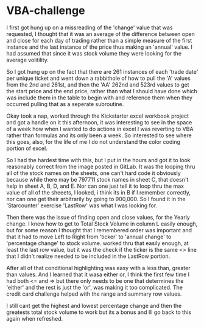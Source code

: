 # VBA-challenge

I first got hung up on a missreading of the 'change' value that was requested, I thought that it was an average of the difference between open and close for each day of trading rather than a simple measure of the first instance and the last instance of the price thus making an 'annual' value. I had assumed that since it was stock volume they were looking for the average volitility.

So I got hung up on the fact that there are 261 instances of each 'trade date' per unique ticket and went down a rabbithole of how to pull the 'A' values from the 2nd and 261st, and then the 'AA' 262nd and 523rd values to get the start price and the end price, rather than what I should have done which was include them in the table to begin with and reference them when they occurred pulling that as a seperate subroutine. 

Okay took a nap, worked through the Kickstarter excel workbook project and got a handle on it this afternoon, it was interesting to see in the space of a week how when I wanted to do actions in excel I was reverting to VBA rather than formulas and its only been a week. So interested to see where this goes, also, for the life of me I do not understand the color coding portion of excel.

So I had the hardest time with this, but I put in the hours and got it to look reasonably correct from the image posted in GitLab. It was the looping  thru all of the stock names on the sheets, one can't hard code it obviously because while there may be 797711 stock names in sheet C, that doesn't help in sheet A, B, D, and E. Nor can one just tell it to loop thru the max value of all of the sheeets, I looked, i think its in B if I remember correctly, nor can one get their arbitrarily by going to 900,000. So I found it in the 'Starcounter' exercise 'LastRow' was what I was looking for. 

Then there was the issue of finding open and close values, for the Yearly change. I knew how to get to Total Stock Volume in column L easily enough, but for some reason I thought that I remembered order was important and that it had to move Left to Right from 'ticker' to 'annual change' to 'percentage change' to stock volume. worked thru that easily enough, at least the last row value, but it was the check if the  ticker is the same <> line that I didn't realize needed to be included in the LastRow portion. 

After all of that conditional highlighting was easy with a less than, greater than values. And I learned that it wasa either or, I think the first few time I had both <= and => but there only needs to be one that determines the 'either' and the rest is just the 'or', was making it too complicated. The credit card challenge helped with the range and summary row values.

I still cant get the highest and lowest percentage change and then the greatests total stock volume to work but its a bonus and Ill go back to this again when refreshed.
